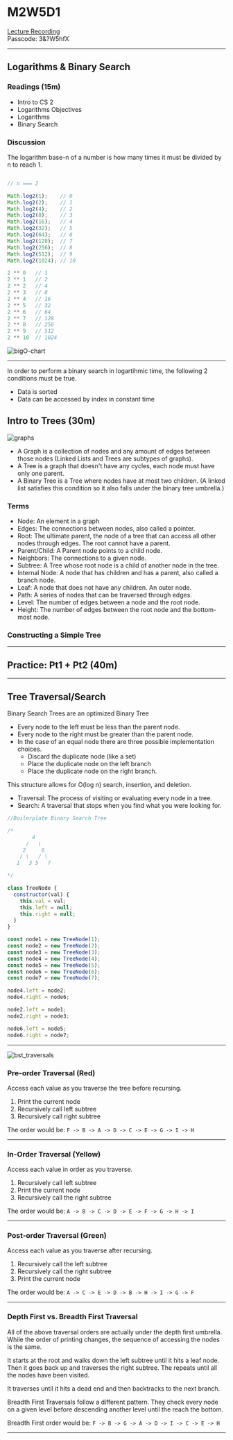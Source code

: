 # M2W5D1

[Lecture Recording](https://us02web.zoom.us/rec/share/9VhRw5CVLfhZU3LRPt3nMQjvw9BBkpO6ZoH_RMgnQZiGAHPTo0A5xh2sxRnIKDhE.9DcYfpwN4Gs3bwuh)
<br />
Passcode: 3&?W5hfX

---

## Logarithms & Binary Search

### Readings (15m)

- Intro to CS 2
- Logarithms Objectives
- Logarithms
- Binary Search

### Discussion

The logarithm base-n of a number is how many times it must be divided by n to
reach 1.

```js

// n === 2

Math.log2(1);    // 0
Math.log2(2);    // 1
Math.log2(4);    // 2
Math.log2(8);    // 3
Math.log2(16);   // 4
Math.log2(32);   // 5
Math.log2(64);   // 6
Math.log2(128);  // 7
Math.log2(256);  // 8
Math.log2(512);  // 9
Math.log2(1024); // 10

2 ** 0   // 1
2 ** 1   // 2
2 ** 2   // 4
2 ** 3   // 8
2 ** 4   // 16
2 ** 5   // 32
2 ** 6   // 64
2 ** 7   // 128
2 ** 8   // 256
2 ** 9   // 512
2 ** 10  // 1024
```

![bigO-chart](./bigO_chart.png)

---

In order to perform a binary search in logartihmic time, the following 2 conditions must be true.

- Data is sorted
- Data can be accessed by index in constant time

## Intro to Trees (30m)

![graphs](./graphs.png)

- A Graph is a collection of nodes and any amount of edges between those nodes
  (Linked Lists and Trees are subtypes of graphs).
- A Tree is a graph that doesn't have any cycles, each node must have only one
  parent.
- A Binary Tree is a Tree where nodes have at most two children. (A linked list
  satisfies this condition so it also falls under the binary tree umbrella.)

### Terms

- Node: An element in a graph
- Edges: The connections between nodes, also called a pointer.
- Root: The ultimate parent, the node of a tree that can access all other nodes
  through edges. The root cannot have a parent.
- Parent/Child: A Parent node points to a child node.
- Neighbors: The connections to a given node.
- Subtree: A Tree whose root node is a child of another node in the tree.
- Internal Node: A node that has children and has a parent, also called a branch
  node.
- Leaf: A node that does not have any children. An outer node.
- Path: A series of nodes that can be traversed through edges.
- Level: The number of edges between a node and the root node.
- Height: The number of edges between the root node and the bottom-most node.

### Constructing a Simple Tree

---

## Practice: Pt1 + Pt2 (40m)

---

## Tree Traversal/Search

Binary Search Trees are an optimized Binary Tree

- Every node to the left must be less than the parent node.
- Every node to the right must be greater than the parent node.
- In the case of an equal node there are three possible implementation choices.
  - Discard the duplicate node (like a set)
  - Place the duplicate node on the left branch
  - Place the duplicate node on the right branch.

This structure allows for O(log n) search, insertion, and deletion.

- Traversal: The process of visiting or evaluating every node in a tree.
- Search: A traversal that stops when you find what you were looking for.

```js
//Boilerplate Binary Search Tree

/*
        4
      /   \
     2     6
    / \   / \
   1   3 5   7

*/

class TreeNode {
  constructor(val) {
    this.val = val;
    this.left = null;
    this.right = null;
  }
}

const node1 = new TreeNode(1);
const node2 = new TreeNode(2);
const node3 = new TreeNode(3);
const node4 = new TreeNode(4);
const node5 = new TreeNode(5);
const node6 = new TreeNode(6);
const node7 = new TreeNode(7);

node4.left = node2;
node4.right = node6;

node2.left = node1;
node2.right = node3;

node6.left = node5;
node6.right = node7;
```

---

![bst_traversals](./Sorted_binary_tree_ALL.svg)

### Pre-order Traversal (Red)

Access each value as you traverse the tree before recursing.

1. Print the current node
2. Recursively call left subtree
3. Recursively call right subtree

The order would be:  `F -> B -> A -> D -> C -> E -> G -> I -> H`

---

### In-Order Traversal (Yellow)

Access each value in order as you traverse.

1. Recursively call left subtree
2. Print the current node
3. Recursively call the right subtree

The order would be: `A -> B -> C -> D -> E -> F -> G -> H -> I`

---

### Post-order Traversal (Green)

Access each value as you traverse after recursing.

1. Recursively call the left subtree
2. Recursively call the right subtree
3. Print the current node

The order would be: `A -> C -> E -> D -> B -> H -> I -> G -> F`

---

### Depth First vs. Breadth First Traversal

All of the above traversal orders are actually under the depth first umbrella.
While the order of printing changes, the sequence of accessing the nodes is the
same.

It starts at the root and walks down the left subtree until it hits a leaf node.
Then it goes back up and traverses the right subtree. The repeats until all the
nodes have been visited.

It traverses until it hits a dead end and then backtracks to the next branch.

Breadth First Traversals follow a different pattern. They check every node on a
given level before descending another level until the reach the bottom.

Breadth First order would be: `F -> B -> G -> A -> D -> I -> C -> E -> H`

---
